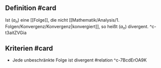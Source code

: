 ## Definition #card 
Ist $(a_n)$ eine [[Folge]], die nicht [[Mathematik/Analysis/1. Folgen/Konvergenz/Konvergenz|konvergiert]], so heißt $(a_n)$ divergent.
^c-t3aitZVGia

## Kriterien #card 
- Jede unbeschränkte Folge ist divergent #relation 
^c-7BcdErOA9K